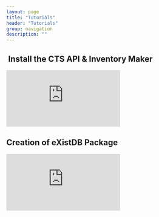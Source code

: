 ```yaml
---
layout: page
title: "Tutorials"
header: "Tutorials"
group: navigation
description: ""
---
```


<div class="row">
<div class="col-md-6">
<h2> Install the CTS API & Inventory Maker</h2>
<div class="video-container ">
  <iframe src="https://www.youtube.com/embed/Fv4pbfrVB1M" frameborder="0" allowfullscreen></iframe>
</div>
</div>
<div class="col-md-6">
<h2>Creation of eXistDB Package</h2>
<div class="video-container ">
<iframe src="https://www.youtube.com/embed/bTee3RT9LNQ" frameborder="0" allowfullscreen></iframe>
</div>
</div>
</div>